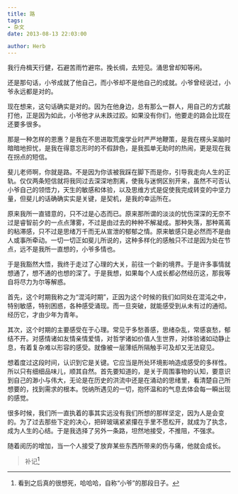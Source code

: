 ```yaml
---
title: 路
tags:
- 杂文
date: 2013-08-13 22:03:00

author: Herb
---
```


我行舟楫天行健，石避苦雨竹避帘。挽长绸，去短见。涌思曾却知等闲。

还是那句话，小爷成就了他自己，而小爷却不是他自己的成就。小爷曾经说过，小爷永远都是对的。

现在想来，这句话确实是对的。因为在他身边，总有那么一群人，用自己的方式敲打他，正是因为如此，小爷他才从未跌过跤。如果没有你们，他要走的路会比现在还要多很多。

那是一种怎样的恩惠？是我在不思进取荒废学业时严严地鞭策，是我在楞头呆脑时暗暗地担忧，是我在得意忘形时的不假辞色，是我孤单无助时的热闹，更是现在我在拐点的短信。

斐儿老师啊，你就是路。不是因为你该被我踩在脚下而是你，引导我走向人生的正轨。仅仅两条短信就将我同过去深深地割离，使我与迷惘区别开来，虽然不可否认小爷自己的领悟力，天生的敏感和体验，以及思维方式是促使我完成转变的中坚力量，但斐儿的话确确实实是关键，是契机，是我的幸运所在。

原来我所一直错意的，只不过是心态而已。原来那所谓的淡淡的忧伤深深的无奈不过是睿智前夕的一点点薄雾，不过是由过去的种种不解凝成。那种失落，那种蔫蔫的粘滞感，只不过是思绪万千而无从宣泄的郁郁之情。原来敏感只是必然而不是由人或事所牵动。一切一切正如斐儿所说的，这种多样化的感触只不过是因为处在节点，远不是我所一直想的，小爷多情也。

于是我豁然大悟，我终于走过了心理的大关，前往一个新的境界。于是许多事情就想通了，想不通的也想的深了。于是我想，如果每个人成长都必然经历这，那我等自将尽力为尔等解惑。

首先，这个时期我称之为“混沌时期”，正因为这个时候的我们如同处在混沌之中，特别敏感，特别困惑，各种感受涌现。而一旦突破，就能感受到从未有过的通彻。经历它，才由少年为青年。

其次，这个时期的主要感受在于心理。常见于多愁善感，思绪杂乱，常感哀愁，郁结不开。对感情诸如友情亲情爱情，对哲学诸如价值人生世界，对体验诸如动静止息，有着复杂难以形容的感受。就像被一层薄纸所隔触手可及却又无法窥见。

想着度过这段时间，认识到它是关键。它应当是所处环境影响造成感受的多样性。所以只有细细品味儿，顺其自然。首先要知道的，是关于周围事物的认知，要意识到自己的渺小与伟大，无论是在历史的洪流中还是在涌动的思绪里，看清楚自己所想要的，找到需求的根本。悦纳所遇见的一切，抱怀温和的气息去体会每一瞬出现的感觉。

很多时候，我们所一直执着的事其实远没有我们所想的那样坚定，因为人是会变的。为了过去那些下定的决心，把碎玻璃紧紧攥在手里不愿松开，就成为了执念，成为人生的心结。于是我选择了另外一条路，坦然地接受，不推阻，不强求。

随着阅历的增加，当一个人接受了放弃某些东西所带来的伤与痛，他就会成长。

>补记[^2022-01-03]

[^2022-01-03]:看到之后真的很想死，哈哈哈，自称“小爷”的那段日子。
